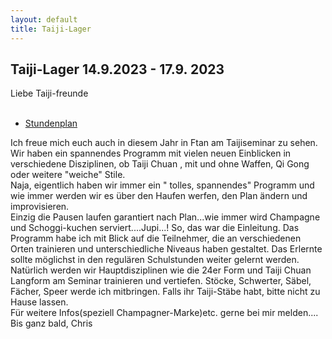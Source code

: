 ```yaml
---
layout: default
title: Taiji-Lager
---
```

## Taiji-Lager 14.9.2023 - 17.9. 2023

Liebe Taiji-freunde<br>
<br>
<ul class="small-block-grid-1 medium-block-grid-2 large-block-grid-3">
<li><a target="_blank" href="http://www.wu-shu.ch/images/stundenplan_23.pdf" class="button-contact-info">Stundenplan</a></li>
</ul>
Ich freue mich euch auch in diesem Jahr in Ftan am Taijiseminar zu sehen.
Wir haben ein spannendes Programm mit vielen neuen Einblicken in
verschiedene Disziplinen, ob Taiji Chuan , mit und ohne Waffen, Qi Gong oder
weitere "weiche" Stile.<br>
Naja, eigentlich haben wir immer ein " tolles, spannendes" Programm und
wie immer werden wir es über den Haufen werfen, den Plan ändern
und improvisieren.<br>
Einzig die Pausen laufen garantiert nach Plan...wie immer wird
Champagne und Schoggi-kuchen serviert....Jupi...!
So, das war die Einleitung.
Das Programm habe ich mit Blick auf die Teilnehmer, die an verschiedenen
Orten trainieren und unterschiedliche Niveaus haben gestaltet.
Das Erlernte sollte möglichst in den regulären Schulstunden weiter gelernt
werden.<br>
Natürlich werden wir Hauptdisziplinen wie die 24er Form und Taiji Chuan Langform
am Seminar trainieren und vertiefen.
Stöcke, Schwerter, Säbel, Fächer, Speer werde ich mitbringen. Falls ihr Taiji-Stäbe habt,
bitte nicht zu Hause lassen.<br>
Für weitere Infos(speziell Champagner-Marke)etc. gerne bei mir melden....<br>
Bis ganz bald,
Chris
